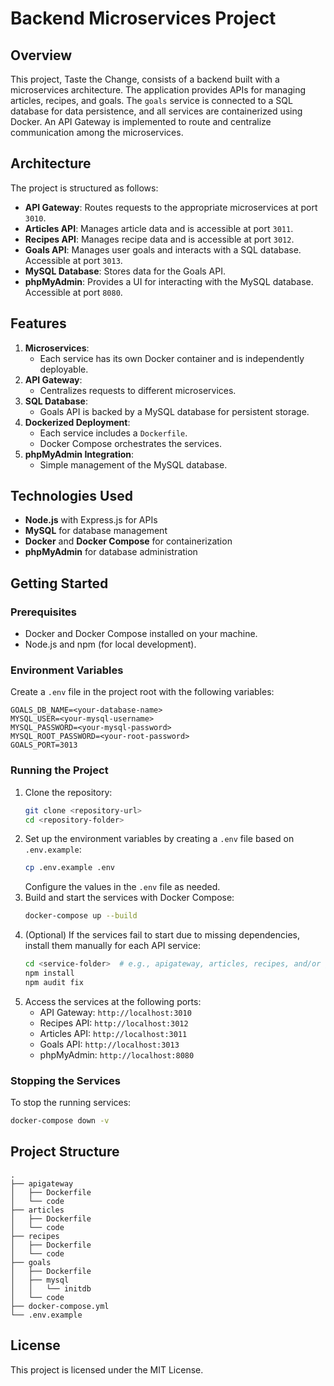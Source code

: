 # Backend Microservices Project

## Overview
This project, Taste the Change, consists of a backend built with a microservices architecture. The application provides APIs for managing articles, recipes, and goals. The `goals` service is connected to a SQL database for data persistence, and all services are containerized using Docker. An API Gateway is implemented to route and centralize communication among the microservices.

## Architecture
The project is structured as follows:
- **API Gateway**: Routes requests to the appropriate microservices at port `3010`.
- **Articles API**: Manages article data and is accessible at port `3011`.
- **Recipes API**: Manages recipe data and is accessible at port `3012`.
- **Goals API**: Manages user goals and interacts with a SQL database. Accessible at port `3013`.
- **MySQL Database**: Stores data for the Goals API.
- **phpMyAdmin**: Provides a UI for interacting with the MySQL database. Accessible at port `8080`.

## Features
1. **Microservices**:
   - Each service has its own Docker container and is independently deployable.
2. **API Gateway**:
   - Centralizes requests to different microservices.
3. **SQL Database**:
   - Goals API is backed by a MySQL database for persistent storage.
4. **Dockerized Deployment**:
   - Each service includes a `Dockerfile`.
   - Docker Compose orchestrates the services.
5. **phpMyAdmin Integration**:
   - Simple management of the MySQL database.

## Technologies Used
- **Node.js** with Express.js for APIs
- **MySQL** for database management
- **Docker** and **Docker Compose** for containerization
- **phpMyAdmin** for database administration

## Getting Started
### Prerequisites
- Docker and Docker Compose installed on your machine.
- Node.js and npm (for local development).

### Environment Variables
Create a `.env` file in the project root with the following variables:
```env
GOALS_DB_NAME=<your-database-name>
MYSQL_USER=<your-mysql-username>
MYSQL_PASSWORD=<your-mysql-password>
MYSQL_ROOT_PASSWORD=<your-root-password>
GOALS_PORT=3013
```

### Running the Project
1. Clone the repository:
   ```bash
   git clone <repository-url>
   cd <repository-folder>
   ```
2. Set up the environment variables by creating a `.env` file based on `.env.example`:
   ```bash
   cp .env.example .env
   ```
   Configure the values in the `.env` file as needed.
3. Build and start the services with Docker Compose:
   ```bash
   docker-compose up --build
   ```
4. (Optional) If the services fail to start due to missing dependencies, install them manually for each API service:
   ```bash
   cd <service-folder>  # e.g., apigateway, articles, recipes, and/or goals
   npm install
   npm audit fix
   ```
5. Access the services at the following ports:
   - API Gateway: `http://localhost:3010`
   - Recipes API: `http://localhost:3012`
   - Articles API: `http://localhost:3011`
   - Goals API: `http://localhost:3013`
   - phpMyAdmin: `http://localhost:8080`

### Stopping the Services
To stop the running services:
```bash
docker-compose down -v
```

## Project Structure
```
.
├── apigateway
│   ├── Dockerfile
│   └── code
├── articles
│   ├── Dockerfile
│   └── code
├── recipes
│   ├── Dockerfile
│   └── code
├── goals
│   ├── Dockerfile
│   ├── mysql
│   │   └── initdb
│   └── code
├── docker-compose.yml
└── .env.example
```

## License
This project is licensed under the MIT License.